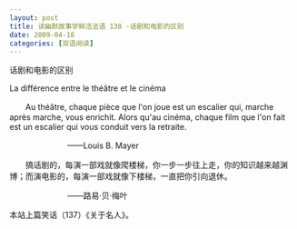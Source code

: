 ```yaml
---
layout: post
title: 读幽默故事学鲜活法语 138 -话剧和电影的区别
date: 2009-04-16
categories: [双语阅读]  
---
```


话剧和电影的区别

La différence entre le théâtre et le cinéma

　　Au théâtre, chaque pièce que l'on joue est un escalier qui, marche après marche, vous enrichit. Alors qu'au cinéma, chaque film que l'on fait est un escalier qui vous conduit vers la retraite.

　　　　　　 　——Louis B. Mayer



　　搞话剧的，每演一部戏就像爬楼梯，你一步一步往上走，你的知识越来越渊博；而演电影的，每演一部戏就像下楼梯，一直把你引向退休。

　　　　　　 　——路易·贝·梅叶



本站上篇笑话（137）《关于名人》。
